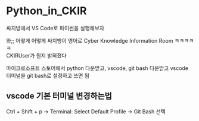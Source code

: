 # Python_in_CKIR
싸지방에서 VS Code로 파이썬을 실행해보자

와;; 어떻게 어떻게 싸지방이 영어로 Cyber Knowledge Information Room ㅋㅋㅋㅋㅋ  
CKIRUser가 뭔지 밝혀졌다   
  
  
  
마이크로소프트 스토어에서 python 다운받고, vscode, git bash 다운받고 vscode 터미널을 git bash로 설정하고 쓰면 됨  

## vscode 기본 터미널 변경하는법  
Ctrl + Shift + p -> Terminal: Select Default Profile -> Git Bash 선택  
